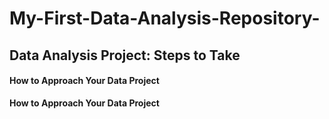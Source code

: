# My-First-Data-Analysis-Repository-

## Data Analysis Project: Steps to Take 

#### **How to Approach Your Data Project**

**How to Approach Your Data Project**
